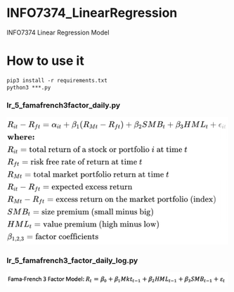 # INFO7374_LinearRegression
INFO7374 Linear Regression Model
# How to use it
```
pip3 install -r requirements.txt
python3 ***.py
```
### lr_5_famafrench3factor_daily.py
![img.png](class_notes/img.png)
### lr_5_famafrench3_factor_daily_log.py
![img.png](class_notes/img2.png)
